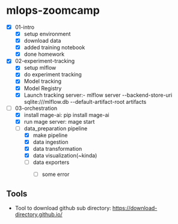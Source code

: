 # mlops-zoomcamp


- [X] 01-intro
    - [X] setup environment
    - [X] download data
    - [X] added training notebook
    - [X] done homework

- [X] 02-experiment-tracking
    - [X] setup mlflow
    - [X] do experiment tracking
    - [X] Model tracking
    - [X] Model Registry
    - [X] Launch tracking server:- mlflow server --backend-store-uri sqlite:///mlflow.db --default-artifact-root artifacts

- [ ] 03-orchestration
    - [X] install mage-ai: pip install mage-ai
    - [X] run mage server: mage start
    - [ ] data_preparation pipeline
        - [X] make pipeline
        - [X] data ingestion
        - [X] data transformation
        - [X] data visualization(~kinda)
        - [ ] data exporters
            - [ ] some error



## Tools

- Tool to download github sub directory: https://download-directory.github.io/